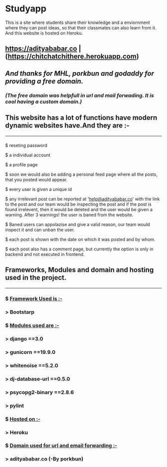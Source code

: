 # <b>Studyapp</b>
This is a site where students share their knowledge and a enviornment where they can post ideas, so that their classmates can also learn from it. And this website is hosted on Heroku.
## https://adityababar.co | (https://chitchatchithere.herokuapp.com)

## <i>And thanks for MHL, porkbun and godaddy for providing a free domain.

### (The free domain was helpfull in url and mail forwading. It is cool having a custom domain.)</i>

## <b>This website has a lot of functions have modern dynamic websites have.And they are :-</b><hr>

$ reseting password<br>

$ a individual account<br>

$ a profile page<br>

$ soon we would also be adding a personal feed page where all the posts, that you posted would appear.<br>

$ every user is given a unique id<br>

$ any irrelevant post can be reported at 'help@adityababar.co' with the link to the post and our team would be inspecting the post and if the post is found irrelevent, then it would be deleted and the user would be given a warning. After 3 warnings! the user is baned from the website.<br>

$ Baned users can appolazise and give a valid reason, our team would inspect it and can unban the user.<br>

$ each post is shown with the date on which it was posted and by whom.<br>

$ each post also has a comment page, but currently the option is only in backend and not executed in frontend. <br>

## <b>Frameworks, Modules and domain and hosting used in the project. </b><hr>

### $ <u><b>Framework Used is :-</b></u>
### > Bootstarp
### $ <u><b>Modules used are :-</b></u>                 
### > django ==3.0
### > gunicorn ==19.9.0
### > whitenoise ==5.2.0
### > dj-database-url ==0.5.0
### > psycopg2-binary ==2.8.6
### > pylint
### $ <u><b>Hosted on :-</b></u>
### > Heroku
### $ <u><b>Domain used for url and email forwarding :-</b></u>
###   > adityababar.co  (-By porkbun)


